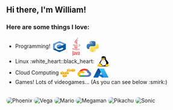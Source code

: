 ## Hi there, I'm William! <br>
### Here are some things I love:
<div>
  <ul>
    <li> 
      Programming! 
      <img align="center" height="30" width="40" src="https://raw.githubusercontent.com/devicons/devicon/master/icons/c/c-original.svg">
      <img align="center" height="50" width="40" src="https://raw.githubusercontent.com/devicons/devicon/master/icons/java/java-plain-wordmark.svg">
      <img align="center" height="35" width="40" src="https://raw.githubusercontent.com/devicons/devicon/master/icons/python/python-original.svg">
    </li>
    <li>
      Linux :white_heart::black_heart:
      <img align="center" height="30" width="40" src="https://raw.githubusercontent.com/devicons/devicon/master/icons/linux/linux-original.svg">
    </li>
    <li>
      Cloud Computing
      <img align="center" height="30" width="40" src="https://raw.githubusercontent.com/devicons/devicon/master/icons/amazonwebservices/amazonwebservices-original.svg">
      <img align="center" height="30" width="40" src="https://raw.githubusercontent.com/devicons/devicon/master/icons/googlecloud/googlecloud-original.svg">
      <img align="center" height="26" width="40" src="https://raw.githubusercontent.com/devicons/devicon/master/icons/azure/azure-original.svg">
    </li>
    <li>
      Games! Lots of videogames... (As you can see below :smirk:)
    </li>
  </ul>
</div>

<div style="display: inline_block"><br>
  <img align="center" alt="Phoenix" height="150" style="border-radius:50px;" src="https://media.discordapp.net/attachments/546839066273120277/1064814171037896744/fenix-verissimo-advogados-de-primeira.gif">
  <img align="center" alt="Vega" height="150" style="border-radius:50px;" src="https://media.discordapp.net/attachments/546839066273120277/1064815644882763857/vega-street-fighter.gif">
  <img align="center" alt="Mario" height="150" width="170" style="border-radius:50px;" src="https://media.discordapp.net/attachments/546839066273120277/1064805946678857728/mario_dance.gif">
  <img align="center" alt="Megaman" height="150" style="border-radius:50px;" src="https://media.discordapp.net/attachments/546839066273120277/1064811853982744667/megamen-animacao.gif">
  <img align="center" alt="Pikachu" height="150" style="border-radius:50px;" src="https://media.discordapp.net/attachments/546839066273120277/1064800824678678528/pikachu-running.gif">
  <img align="center" alt="Sonic" height="150" width="130" style="border-radius:50px;" src="https://media.discordapp.net/attachments/546839066273120277/1064812411439288400/sonic-running.gif">
</div>
